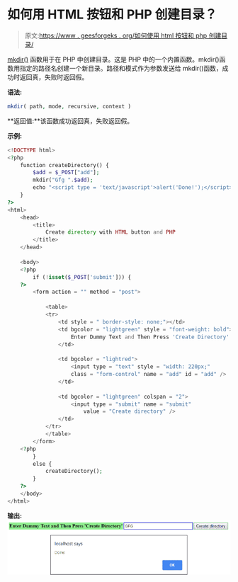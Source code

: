 # 如何用 HTML 按钮和 PHP 创建目录？

> 原文:[https://www . geesforgeks . org/如何使用 html 按钮和 php 创建目录/](https://www.geeksforgeeks.org/how-to-create-directory-with-html-button-and-php/)

[mkdir()](https://www.geeksforgeeks.org/php-mkdir-function/) 函数用于在 PHP 中创建目录。这是 PHP 中的一个内置函数。mkdir()函数用指定的路径名创建一个新目录。路径和模式作为参数发送给 mkdir()函数，成功时返回真，失败时返回假。

**语法:**

```php
mkdir( path, mode, recursive, context )
```

**返回值:**该函数成功返回真，失败返回假。

**示例:**

```php
<!DOCTYPE html>
<?php
    function createDirectory() {
        $add = $_POST["add"];
        mkdir("Gfg ".$add);
        echo "<script type = 'text/javascript'>alert('Done!');</script>";
    }
?>
<html>
    <head>
        <title>
            Create directory with HTML button and PHP 
        </title>
    </head>

    <body>
    <?php
        if (!isset($_POST['submit'])) {
    ?>
        <form action = "" method = "post">

            <table> 
            <tr>
                <td style = " border-style: none;"></td>
                <td bgcolor = "lightgreen" style = "font-weight: bold">
                    Enter Dummy Text and Then Press 'Create Directory'
                </td>

                <td bgcolor = "lightred">
                    <input type = "text" style = "width: 220px;" 
                    class = "form-control" name = "add" id = "add" />
                </td>

                <td bgcolor = "lightgreen" colspan = "2">
                    <input type = "submit" name = "submit" 
                        value = "Create directory" /> 
                </td>
            </tr>
            </table>
        </form>
    <?php 
        }
        else {
            createDirectory();
        }
    ?>
    </body>
</html>
```

**输出:**
![](img/a70ff8dc33b2c3b53109f6b7877e053d.png)
